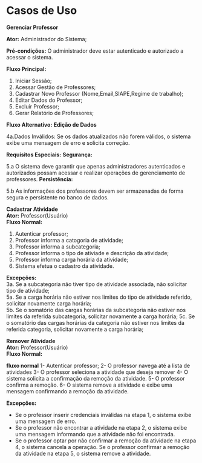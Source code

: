 # Casos de Uso

**Gerenciar Professor**

**Ator:** Administrador do Sistema;

**Pré-condições:** O administrador deve estar autenticado e autorizado a acessar o sistema.

**Fluxo Principal:**
1. Iniciar Sessão;
2. Acessar Gestão de Professores;
3. Cadastrar Novo Professor (Nome,Email,SIAPE,Regime de trabalho);
4. Editar Dados do Professor;
5. Excluir Professor;
6. Gerar Relatório de Professores;

**Fluxo Alternativo:**
**Edição de Dados**

4a.Dados Inválidos: Se os dados atualizados não forem válidos, o sistema exibe uma mensagem de erro e solicita correção.

**Requisitos Especiais:**
**Segurança:**

5.a O sistema deve garantir que apenas administradores autenticados e autorizados possam acessar e realizar operações de gerenciamento de professores.
**Persistência:** 

5.b As informações dos professores devem ser armazenadas de forma segura e persistente no banco de dados.

**Cadastrar Atividade**  
**Ator:** Professor(Usuário)  
**Fluxo Normal:**
1. Autenticar professor;
2. Professor informa a catogoria de atividade;  
3. Professor informa a subcategoria;   
4. Professor informa o tipo de ativiade e descrição da atividade;  
5. Professor informa carga horária da atividade;  
6. Sistema efetua o cadastro da atividade.  


**Excepções:**  
3a. Se a subcategoria não tiver tipo de atividade associada, não solicitar tipo de atividade;  
5a. Se a carga horária não estiver nos limites do tipo de atividade referido, solicitar novamente carga horária;  
5b. Se o somatório das cargas horárias da subcategoria não estiver nos limites da referida subcategoria, solicitar novamente a carga horária;
5c. Se o somatório das cargas horárias da categoria não estiver nos limites da referida categoria, solicitar novamente a carga horária;



**Remover Atividade**  
**Ator:** Professor(Usuário)  
**Fluxo Normal:**

**fluxo normal**
1- Autenticar professor;
2- O professor navega até a lista de atividades
3- O professor seleciona a atividade que deseja remover
4- O sistema solicita a confirmação da remoção da atividade.
5- O professor confirma a remoção.
6- O sistema remove a atividade e exibe uma mensagem confirmando a remoção da atividade.

**Excepções:**
- Se o professor inserir credenciais inválidas na etapa 1, o sistema exibe uma mensagem de erro.
- Se o professor não encontrar a atividade na etapa 2, o sistema exibe uma mensagem informando que a atividade não foi encontrada.
- Se o professor optar por não confirmar a remoção da atividade na etapa 4, o sistema cancela a operação.
Se o professor confirmar a remoção da atividade na etapa 5, o sistema remove a atividade.